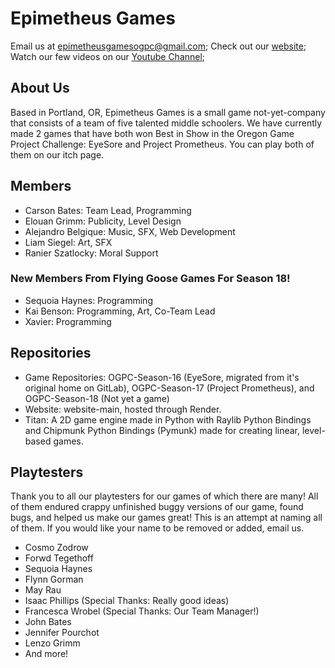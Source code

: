 # Epimetheus Games

Email us at [epimetheusgamesogpc@gmail.com](mailto:epimetheusgamesogpc@gmail.com);
Check out our [website](https://epimetheus.games);
Watch our few videos on our [Youtube Channel](https://www.youtube.com/@epimetheusgamesogpc);

## About Us

Based in Portland, OR, Epimetheus Games is a small game not-yet-company that consists of a team of five talented middle schoolers. We have currently made 2 games that have both won Best in Show in the Oregon Game Project Challenge: EyeSore and Project Prometheus. You can play both of them on our itch page.

## Members

- Carson Bates: Team Lead, Programming
- Elouan Grimm: Publicity, Level Design
- Alejandro Belgique: Music, SFX, Web Development
- Liam Siegel: Art, SFX
- Ranier Szatlocky: Moral Support

### New Members From Flying Goose Games For Season 18!

- Sequoia Haynes: Programming
- Kai Benson: Programming, Art, Co-Team Lead
- Xavier: Programming

## Repositories

- Game Repositories: OGPC-Season-16 (EyeSore, migrated from it's original home on GitLab), OGPC-Season-17 (Project Prometheus), and OGPC-Season-18 (Not yet a game)
- Website: website-main, hosted through Render.
- Titan: A 2D game engine made in Python with Raylib Python Bindings and Chipmunk Python Bindings (Pymunk) made for creating linear, level-based games.

## Playtesters

Thank you to all our playtesters for our games of which there are many! All of them endured crappy unfinished buggy versions of our game, found bugs, and helped us make our games great! This is an attempt at naming all of them. If you would like your name to be removed or added, email us.

- Cosmo Zodrow
- Forwd Tegethoff
- Sequoia Haynes
- Flynn Gorman
- May Rau
- Isaac Phillips (Special Thanks: Really good ideas)
- Francesca Wrobel (Special Thanks: Our Team Manager!)
- John Bates
- Jennifer Pourchot
- Lenzo Grimm
- And more!
